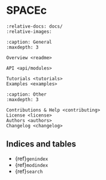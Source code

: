# SPACEc

```{include} ../README.md
:relative-docs: docs/
:relative-images:
```

```{toctree}
:caption: General
:maxdepth: 3

Overview <readme>

API <api/modules>

Tutorials <tutorials>
Examples <examples>
```

```{toctree}
:caption: Other
:maxdepth: 3

Contributions & Help <contributing>
License <license>
Authors <authors>
Changelog <changelog>
```

## Indices and tables

* {ref}`genindex`
* {ref}`modindex`
* {ref}`search`

[Sphinx]: http://www.sphinx-doc.org/
[Markdown]: https://daringfireball.net/projects/markdown/
[reStructuredText]: http://www.sphinx-doc.org/en/master/usage/restructuredtext/basics.html
[MyST]: https://myst-parser.readthedocs.io/en/latest/
